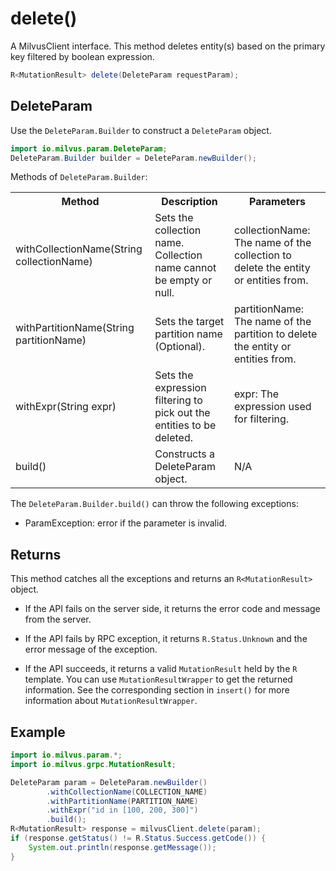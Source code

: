 # delete()

A MilvusClient interface. This method deletes entity(s) based on the primary key filtered by boolean expression.

```java
R<MutationResult> delete(DeleteParam requestParam);
```

## DeleteParam

Use the `DeleteParam.Builder` to construct a `DeleteParam` object.

```java
import io.milvus.param.DeleteParam;
DeleteParam.Builder builder = DeleteParam.newBuilder();
```

Methods of `DeleteParam.Builder`:

<table>
    <tr>
        <th>Method</th>
        <th>Description</th>
        <th>Parameters</th>
    </tr>
    <tr>
        <td>withCollectionName(String collectionName)</td>
        <td>Sets the collection name. Collection name cannot be empty or null.</td>
        <td>collectionName: The name of the collection to delete the entity or entities from.</td>
    </tr>
    <tr>
        <td>withPartitionName(String partitionName)</td>
        <td>Sets the target partition name (Optional).</td>
        <td>partitionName: The name of the partition to delete the entity or entities from.</td>
    </tr>
    <tr>
        <td>withExpr(String expr)</td>
        <td>Sets the expression filtering to pick out the entities to be deleted.</td>
        <td>expr: The expression used for filtering.</td>
    </tr>
    <tr>
        <td>build()</td>
        <td>Constructs a DeleteParam object.</td>
        <td>N/A</td>
    </tr>
</table>

The `DeleteParam.Builder.build()` can throw the following exceptions:

- ParamException: error if the parameter is invalid.

## Returns

This method catches all the exceptions and returns an `R<MutationResult>` object.

- If the API fails on the server side, it returns the error code and message from the server.

- If the API fails by RPC exception, it returns `R.Status.Unknown` and the error message of the exception.

- If the API succeeds, it returns a valid `MutationResult` held by the `R` template. You can use `MutationResultWrapper` to get the returned information. See the corresponding section in `insert()` for more information about `MutationResultWrapper`.

## Example

```java
import io.milvus.param.*;
import io.milvus.grpc.MutationResult;

DeleteParam param = DeleteParam.newBuilder()
        .withCollectionName(COLLECTION_NAME)
        .withPartitionName(PARTITION_NAME)
        .withExpr("id in [100, 200, 300]")
        .build();
R<MutationResult> response = milvusClient.delete(param);
if (response.getStatus() != R.Status.Success.getCode()) {
    System.out.println(response.getMessage());
}
```
